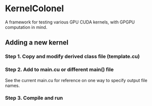# KernelColonel
A framework for testing various GPU CUDA kernels, with GPGPU computation in mind.


## Adding a new kernel
### Step 1. Copy and modify derived class file (template.cu)
### Step 2. Add to main.cu or different main() file
See the current main.cu for reference on one way to specify output file names. 
### Step 3. Compile and run

